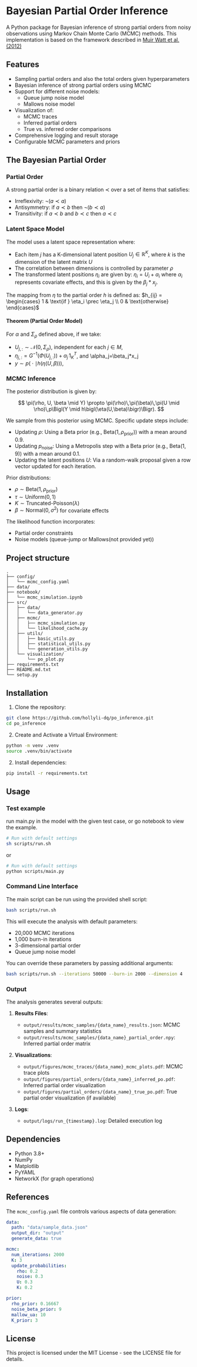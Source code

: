 # Bayesian Partial Order Inference

A Python package for Bayesian inference of strong partial orders from noisy observations using Markov Chain Monte Carlo (MCMC) methods. This implementation is based on the framework described in [Muir Watt et al. (2012)](https://doi.org/10.1214/12-AOS1029) 

## Features

- Sampling partial orders and also the total orders given hyperparameters
- Bayesian inference of strong partial orders using MCMC
- Support for different noise models:
  - Queue jump noise model
  - Mallows noise model
- Visualization of:
  - MCMC traces
  - Inferred partial orders
  - True vs. inferred order comparisons
- Comprehensive logging and result storage
- Configurable MCMC parameters and priors

## The Bayesian Partial Order 

### Partial Order

A strong partial order is a binary relation $\prec$ over a set of items that satisfies:

- Irreflexivity: $\neg(a \prec a)$
- Antisymmetry: if $a \prec b$ then $\neg(b \prec a)$
- Transitivity: if $a \prec b$ and $b \prec c$ then $a \prec c$


### Latent Space Model
The model uses a latent space representation where:

- Each item $j$ has a K-dimensional latent position $U_j \in \mathbb{R}^K$, where $k$ is the dimension of the latent matrix $U$
- The correlation between dimensions is controlled by parameter $\rho$
- The transformed latent positions $\eta_i$ are given by:
  $\eta_i = U_i + \alpha_i$
  where $\alpha_i$ represents covariate effects, and this is given by the $\beta_j*x_j$.

The mapping from $\eta$ to the partial order $h$ is defined as:
$h_{ij} = \begin{cases}
1 & \text{if } \eta_i \prec \eta_j \\
0 & \text{otherwise}
\end{cases}$


#### Theorem (Partial Order Model)

For $\alpha$ and $\Sigma_\rho$ defined above, if we take:

- $U_{j,:} \sim \mathcal{N}(0, \Sigma_\rho)$, independent for each $j \in M$,
- $\eta_{j,:} = G^{-1}\bigl(\Phi(U_{j,:})\bigr) + \alpha_j \,1_K^T$, and \alpha_j=\beta_j*x_j 
- $y \sim p\bigl(\cdot \mid h(\eta(U, \beta))\bigr)$,


### MCMC Inference

The posterior distribution is given by:

$$
\pi(\rho, U, \beta \mid Y) \propto \pi(\rho)\,\pi(\beta)\,\pi(U \mid \rho)\,p\Bigl(Y \mid h\bigl(\eta(U,\beta)\bigr)\Bigr).
$$


We sample from this posterior using MCMC. Specific update steps include:

- Updating $\rho$: Using a Beta prior (e.g., $\text{Beta}(1, \rho_\text{prior})$) with a mean around 0.9.
- Updating $p_{\mathrm{noise}}$: Using a Metropolis step with a Beta prior (e.g., $\text{Beta}(1, 9)$) with a mean around 0.1.
- Updating the latent positions $U$: Via a random-walk proposal given a row vector updated for each iteration.

Prior distributions:
- $\rho \sim \text{Beta}(1, \rho_{\text{prior}})$
- $\tau \sim \text{Uniform}(0, 1)$
- $K \sim \text{Truncated-Poisson}(\lambda)$
- $\beta \sim \text{Normal}(0, \sigma^2)$ for covariate effects

The likelihood function incorporates:
- Partial order constraints
- Noise models (queue-jump or Mallows(not provided yet))

## Project structure
```
.
├── config/
│   └── mcmc_config.yaml
├── data/
├── notebook/
│   └── mcmc_simulation.ipynb
├── src/
│   ├── data/
│   │   └── data_generator.py
│   ├── mcmc/
│   │   ├── mcmc_simulation.py
│   │   └── likelihood_cache.py
│   ├── utils/
│   │   ├── basic_utils.py
│   │   ├── statistical_utils.py
│   │   └── generation_utils.py
│   └── visualization/
│       └── po_plot.py
├── requirements.txt
├── README.md.txt
└── setup.py
```


## Installation

1. Clone the repository:

```bash
git clone https://github.com/hollyli-dq/po_inference.git
cd po_inference
```
2. Create and Activate a Virtual Environment:
```bash
python -m venv .venv
source .venv/bin/activate
```

2. Install dependencies:
```bash
pip install -r requirements.txt
```

## Usage

### Test example

run main.py in the model with the given test case, or go notebook to view the example.

```bash
# Run with default settings
sh scripts/run.sh 
```
or 
```bash
# Run with default settings
python scripts/main.py 
```

### Command Line Interface

The main script can be run using the provided shell script:

```bash
bash scripts/run.sh
```

This will execute the analysis with default parameters:

- 20,000 MCMC iterations
- 1,000 burn-in iterations
- 3-dimensional partial order
- Queue jump noise model

You can override these parameters by passing additional arguments:

```bash
bash scripts/run.sh --iterations 50000 --burn-in 2000 --dimension 4
```

### Output

The analysis generates several outputs:

1. **Results Files**:

   - `output/results/mcmc_samples/{data_name}_results.json`: MCMC samples and summary statistics
   - `output/results/mcmc_samples/{data_name}_partial_order.npy`: Inferred partial order matrix
2. **Visualizations**:

   - `output/figures/mcmc_traces/{data_name}_mcmc_plots.pdf`: MCMC trace plots
   - `output/figures/partial_orders/{data_name}_inferred_po.pdf`: Inferred partial order visualization
   - `output/figures/partial_orders/{data_name}_true_po.pdf`: True partial order visualization (if available)
3. **Logs**:

   - `output/logs/run_{timestamp}.log`: Detailed execution log

## Dependencies

- Python 3.8+
- NumPy
- Matplotlib
- PyYAML
- NetworkX (for graph operations)

## References

The `mcmc_config.yaml` file controls various aspects of data generation:

```yaml
data:
  path: "data/sample_data.json"
  output_dir: "output"
  generate_data: true

mcmc:
  num_iterations: 2000
  K: 3
  update_probabilities:
    rho: 0.2
    noise: 0.3
    U: 0.3
    K: 0.2

prior:
  rho_prior: 0.16667
  noise_beta_prior: 9
  mallow_ua: 10
  K_prior: 3

```

## License

This project is licensed under the MIT License - see the LICENSE file for details.

